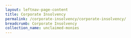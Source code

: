 ```yaml
---
layout: leftnav-page-content
title: Corporate Insolvency
permalink: /corporate-insolvency/corporate-insolvency/
breadcrumb: Corporate Insolvency
collection_name: unclaimed-monies
---
```

